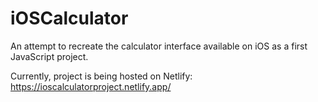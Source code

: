 # iOSCalculator
An attempt to recreate the calculator interface available on iOS as a first JavaScript project.

Currently, project is being hosted on Netlify:
https://ioscalculatorproject.netlify.app/
